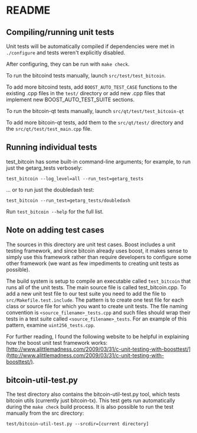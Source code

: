 # README

## Compiling/running unit tests

Unit tests will be automatically compiled if dependencies were met in `./configure` and tests weren't explicitly disabled.

After configuring, they can be run with `make check`.

To run the bitcoind tests manually, launch `src/test/test_bitcoin`.

To add more bitcoind tests, add `BOOST_AUTO_TEST_CASE` functions to the existing .cpp files in the `test/` directory or add new .cpp files that implement new BOOST\_AUTO\_TEST\_SUITE sections.

To run the bitcoin-qt tests manually, launch `src/qt/test/test_bitcoin-qt`

To add more bitcoin-qt tests, add them to the `src/qt/test/` directory and the `src/qt/test/test_main.cpp` file.

## Running individual tests

test\_bitcoin has some built-in command-line arguments; for example, to run just the getarg\_tests verbosely:

```text
test_bitcoin --log_level=all --run_test=getarg_tests
```

... or to run just the doubledash test:

```text
test_bitcoin --run_test=getarg_tests/doubledash
```

Run `test_bitcoin --help` for the full list.

## Note on adding test cases

The sources in this directory are unit test cases. Boost includes a unit testing framework, and since bitcoin already uses boost, it makes sense to simply use this framework rather than require developers to configure some other framework \(we want as few impediments to creating unit tests as possible\).

The build system is setup to compile an executable called `test_bitcoin` that runs all of the unit tests. The main source file is called test\_bitcoin.cpp. To add a new unit test file to our test suite you need to add the file to `src/Makefile.test.include`. The pattern is to create one test file for each class or source file for which you want to create unit tests. The file naming convention is `<source_filename>_tests.cpp` and such files should wrap their tests in a test suite called `<source_filename>_tests`. For an example of this pattern, examine `uint256_tests.cpp`.

For further reading, I found the following website to be helpful in explaining how the boost unit test framework works: [http://www.alittlemadness.com/2009/03/31/c-unit-testing-with-boosttest/](http://www.alittlemadness.com/2009/03/31/c-unit-testing-with-boosttest/).

## bitcoin-util-test.py

The test directory also contains the bitcoin-util-test.py tool, which tests bitcoin utils \(currently just bitcoin-tx\). This test gets run automatically during the `make check` build process. It is also possible to run the test manually from the src directory:

```text
test/bitcoin-util-test.py --srcdir=[current directory]
```

